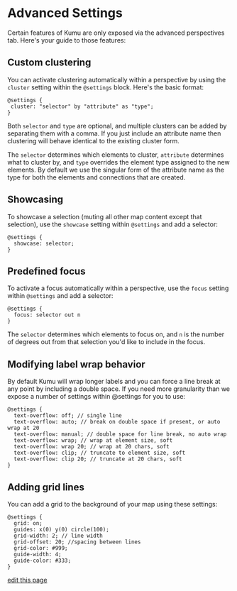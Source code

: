 # Advanced Settings

Certain features of Kumu are only exposed via the advanced perspectives tab. Here's your guide to those features:

## Custom clustering

You can activate clustering automatically within a perspective by using the <code>cluster</code> setting within the <code>@settings</code> block. Here's the basic format:

```
@settings {
 cluster: "selector" by "attribute" as "type";
}
```

Both <code>selector</code> and <code>type</code> are optional, and multiple clusters can be added by separating them with a comma.  If you just include an attribute name then clustering will behave identical to the existing cluster form.

The <code>selector</code> determines which elements to cluster, <code>attribute</code> determines what to cluster by, and <code>type</code> overrides the element type assigned to the new elements. By default we use the singular form of the attribute name as the type for both the elements and connections that are created.

## Showcasing

To showcase a selection (muting all other map content except that selection), use the `showcase` setting within `@settings` and add a selector:

```
@settings {
  showcase: selector;
}
```

## Predefined focus

To activate a focus automatically within a perspective, use the `focus` setting within `@settings` and add a selector:

```
@settings {
  focus: selector out n
}
```

The `selector` determines which elements to focus on, and `n` is the number of degrees out from that selection you'd like to include in the focus.

## Modifying label wrap behavior

By default Kumu will wrap longer labels and you can force a line break at any point by including a double space. If you need more granularity than we expose a number of settings within @settings for you to use:

```
@settings {
  text-overflow: off; // single line
  text-overflow: auto; // break on double space if present, or auto wrap at 20
  text-overflow: manual; // double space for line break, no auto wrap
  text-overflow: wrap; // wrap at element size, soft
  text-overflow: wrap 20; // wrap at 20 chars, soft
  text-overflow: clip; // truncate to element size, soft
  text-overflow: clip 20; // truncate at 20 chars, soft
}
```

## Adding grid lines

You can add a grid to the background of your map using these settings:

```
@settings {
  grid: on;
  guides: x(0) y(0) circle(100);
  grid-width: 2; // line width
  grid-offset: 20; //spacing between lines
  grid-color: #999;
  guide-width: 4;
  guide-color: #333;
}

```

<span class="edit-link"><a href="https://github.com/kumu/docs/blob/master/guides/advanced-settings.md" target="_blank"><i class="fa fa-github"></i> edit this page</a></span>
